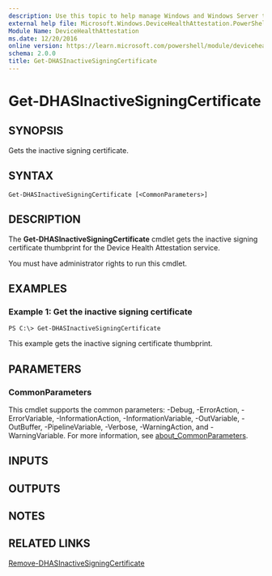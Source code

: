```yaml
---
description: Use this topic to help manage Windows and Windows Server technologies with Windows PowerShell.
external help file: Microsoft.Windows.DeviceHealthAttestation.PowerShell.dll-Help.xml
Module Name: DeviceHealthAttestation
ms.date: 12/20/2016
online version: https://learn.microsoft.com/powershell/module/devicehealthattestation/get-dhasinactivesigningcertificate?view=windowsserver2022-ps&wt.mc_id=ps-gethelp
schema: 2.0.0
title: Get-DHASInactiveSigningCertificate
---
```


# Get-DHASInactiveSigningCertificate

## SYNOPSIS
Gets the inactive signing certificate.

## SYNTAX

```
Get-DHASInactiveSigningCertificate [<CommonParameters>]
```

## DESCRIPTION
The **Get-DHASInactiveSigningCertificate** cmdlet gets the inactive signing certificate thumbprint for the Device Health Attestation service.

You must have administrator rights to run this cmdlet.

## EXAMPLES

### Example 1: Get the inactive signing certificate
```
PS C:\> Get-DHASInactiveSigningCertificate
```

This example gets the inactive signing certificate thumbprint.

## PARAMETERS

### CommonParameters
This cmdlet supports the common parameters: -Debug, -ErrorAction, -ErrorVariable, -InformationAction, -InformationVariable, -OutVariable, -OutBuffer, -PipelineVariable, -Verbose, -WarningAction, and -WarningVariable. For more information, see [about_CommonParameters](https://go.microsoft.com/fwlink/?LinkID=113216).

## INPUTS

## OUTPUTS

## NOTES

## RELATED LINKS

[Remove-DHASInactiveSigningCertificate](./Remove-DHASInactiveSigningCertificate.md)

